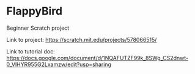 # FlappyBird
Beginner Scratch project

Link to project: https://scratch.mit.edu/projects/578066515/

Link to tutorial doc: https://docs.google.com/document/d/1NQAFUTZF99k_8SWg_CS2dnwt-0_VlHYR955G2Lxamzw/edit?usp=sharing
